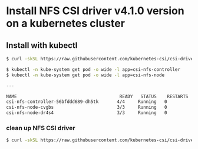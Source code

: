 # Install NFS CSI driver v4.1.0 version on a kubernetes cluster

## Install with kubectl

```bash
$ curl -skSL https://raw.githubusercontent.com/kubernetes-csi/csi-driver-nfs/v4.1.0/deploy/install-driver.sh | bash -s v4.1.0 --
```

```bash
$ kubectl -n kube-system get pod -o wide -l app=csi-nfs-controller
$ kubectl -n kube-system get pod -o wide -l app=csi-nfs-node

---

NAME                                       READY   STATUS    RESTARTS   AGE     IP             NODE
csi-nfs-controller-56bfddd689-dh5tk       4/4     Running   0          35s     10.240.0.19    k8s-agentpool-22533604-0
csi-nfs-node-cvgbs                        3/3     Running   0          35s     10.240.0.35    k8s-agentpool-22533604-1
csi-nfs-node-dr4s4                        3/3     Running   0          35s     10.240.0.4     k8s-agentpool-22533604-0
```

### clean up NFS CSI driver

```bash
$ curl -skSL https://raw.githubusercontent.com/kubernetes-csi/csi-driver-nfs/v4.1.0/deploy/uninstall-driver.sh | bash -s v4.1.0 --
```
